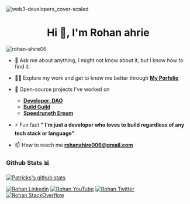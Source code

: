 ![web3-developers_cover-scaled](https://github.com/user-attachments/assets/7e7df30d-2bea-47b7-92d0-15784c78d4ba)

<h1 align="center">Hi 👋, I'm Rohan ahrie</h1>

<p align="left"> <img src="https://komarev.com/ghpvc/?username=rohan-ahire06&label=Profile%20views&color=0e75b6&style=flat" alt="rohan-ahire06" /> </p>

- 💬 Ask me about anything, I might not know about it, but I know how to find it.

- 👨‍💻 Explore my work and get to know me better through **[My Porfolio](https://rohan06.vercel.app/)**

- 🌱 Open-source projects I've worked on
    - **[Developer_DAO](https://x.com/developer_dao)**
    - **[Build Guild](https://x.com/buidlguidl)**
    - **[Speedruneth Ereum](https://speedrunethereum.com/builders/0x4a9A95B6fe3b9416f0c78A8735Aa075c75AF46a4)**

- ⚡ Fun fact **" I'm just a developer who loves to build regardless of any tech stack or language"**

- 📫 How to reach me **rohanahire006@gmail.com**


<h3 align="left">Github Stats 📊</h3>

[![Patricks's github stats](https://github-readme-stats.vercel.app/api?username=rohann06)](https://github.com/anuraghazra/github-readme-stats)


<p align="left">
  
[![Rohan Linkedin](https://img.shields.io/badge/LinkedIn-0077B5?style=for-the-badge&logo=linkedin&logoColor=white)](https://www.linkedin.com/in/rohann06/)
[![Rohan YouTube](https://img.shields.io/badge/YouTube-FF0000?style=for-the-badge&logo=youtube&logoColor=white)](https://www.youtube.com/@rohannaahiree5)
[![Rohan Twitter](https://img.shields.io/badge/Twitter-1DA1F2?style=for-the-badge&logo=twitter&logoColor=white)](https://twitter.com/rohann006)
[![Rohan StackOverflow](https://img.shields.io/badge/StackOverflow-F48024?style=for-the-badge&logo=stackoverflow&logoColor=white)](https://stackoverflow.com/users/20055425/rohan-ahire)


